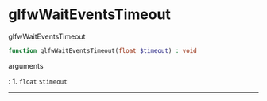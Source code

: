 # glfwWaitEventsTimeout
glfwWaitEventsTimeout

```php
function glfwWaitEventsTimeout(float $timeout) : void
```



arguments

:    1. `float` `$timeout` 



---
     